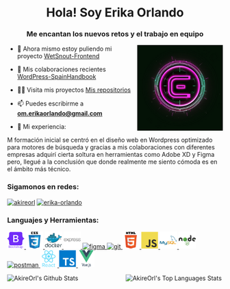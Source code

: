 <h1 align="center">Hola! Soy Erika Orlando</h1>
<h3 align="center">Me encantan los nuevos retos y el trabajo en equipo</h3>


<img align="right" alt="erika-logo" src="./erikaLogo.png" width="200" height="200" />

- 🔭 Ahora mismo estoy puliendo mi proyecto [WetSnout-Frontend](https://github.com/AkireOrl/WetSnoutFrontEnd)

- 👯 Mis colaboraciones recientes [WordPress-SpainHandbook](https://github.com/WordPress/spain-handbook)

- 👨‍💻 Visita mis proyectos [Mis repositorios](https://github.com/AkireOrl?tab=repositories)

- 📫 Puedes escribirme a  **om.erikaorlando@gmail.com**

- 📄 Mi experiencia:

M formación inicial se centró en el diseño web en Wordpress optimizado para motores de búsqueda y gracias a mis colaboraciones con diferentes empresas adquirí cierta soltura en herramientas como Adobe XD y Figma pero, llegué a la conclusión que donde realmente me siento cómoda es en el ámbito más técnico.

<h3 align="left">Sigamonos en redes:</h3>
<p align="left">
<a href="https://twitter.com/akireorl" target="blank"><img align="center" src="https://raw.githubusercontent.com/rahuldkjain/github-profile-readme-generator/master/src/images/icons/Social/twitter.svg" alt="akireorl" height="30" width="40" /></a>
<a href="https://linkedin.com/in/erika-orlando" target="blank"><img align="center" src="https://raw.githubusercontent.com/rahuldkjain/github-profile-readme-generator/master/src/images/icons/Social/linked-in-alt.svg" alt="erika-orlando" height="30" width="40" /></a>
</p>

<h3 align="left">Languajes y Herramientas:</h3>
<p align="left"> <a href="https://getbootstrap.com" target="_blank" rel="noreferrer"> <img src="https://raw.githubusercontent.com/devicons/devicon/master/icons/bootstrap/bootstrap-plain-wordmark.svg" alt="bootstrap" width="40" height="40"/> </a> <a href="https://www.w3schools.com/css/" target="_blank" rel="noreferrer"> <img src="https://raw.githubusercontent.com/devicons/devicon/master/icons/css3/css3-original-wordmark.svg" alt="css3" width="40" height="40"/> </a> <a href="https://www.docker.com/" target="_blank" rel="noreferrer"> <img src="https://raw.githubusercontent.com/devicons/devicon/master/icons/docker/docker-original-wordmark.svg" alt="docker" width="40" height="40"/> </a> <a href="https://expressjs.com" target="_blank" rel="noreferrer"> <img src="https://raw.githubusercontent.com/devicons/devicon/master/icons/express/express-original-wordmark.svg" alt="express" width="40" height="40"/> </a> <a href="https://www.figma.com/" target="_blank" rel="noreferrer"> <img src="https://www.vectorlogo.zone/logos/figma/figma-icon.svg" alt="figma" width="40" height="40"/> </a> <a href="https://git-scm.com/" target="_blank" rel="noreferrer"> <img src="https://www.vectorlogo.zone/logos/git-scm/git-scm-icon.svg" alt="git" width="40" height="40"/> </a> <a href="https://www.w3.org/html/" target="_blank" rel="noreferrer"> <img src="https://raw.githubusercontent.com/devicons/devicon/master/icons/html5/html5-original-wordmark.svg" alt="html5" width="40" height="40"/> </a> <a href="https://developer.mozilla.org/en-US/docs/Web/JavaScript" target="_blank" rel="noreferrer"> <img src="https://raw.githubusercontent.com/devicons/devicon/master/icons/javascript/javascript-original.svg" alt="javascript" width="40" height="40"/> </a> <a href="https://www.mysql.com/" target="_blank" rel="noreferrer"> <img src="https://raw.githubusercontent.com/devicons/devicon/master/icons/mysql/mysql-original-wordmark.svg" alt="mysql" width="40" height="40"/> </a> <a href="https://nodejs.org" target="_blank" rel="noreferrer"> <img src="https://raw.githubusercontent.com/devicons/devicon/master/icons/nodejs/nodejs-original-wordmark.svg" alt="nodejs" width="40" height="40"/> </a> <a href="https://postman.com" target="_blank" rel="noreferrer"> <img src="https://www.vectorlogo.zone/logos/getpostman/getpostman-icon.svg" alt="postman" width="40" height="40"/> </a> <a href="https://reactjs.org/" target="_blank" rel="noreferrer"> <img src="https://raw.githubusercontent.com/devicons/devicon/master/icons/react/react-original-wordmark.svg" alt="react" width="40" height="40"/> </a>  <a href="https://www.typescriptlang.org/" target="_blank" rel="noreferrer"> <img src="https://raw.githubusercontent.com/devicons/devicon/master/icons/typescript/typescript-original.svg" alt="typescript" width="40" height="40"/> </a> <a href="https://vuejs.org/" target="_blank" rel="noreferrer"> <img src="https://raw.githubusercontent.com/devicons/devicon/master/icons/vuejs/vuejs-original-wordmark.svg" alt="vuejs" width="40" height="40"/> </a> </p>



<p>
  <img alt="AkireOrl's Github Stats" src="https://github-readme-stats.vercel.app/api?username=akireorl&show_icons=true&hide_border=true&theme=synthwave" width="52%"/>
<img align="right" alt="AkireOrl's Top Languages Stats" src="https://github-readme-stats.vercel.app/api/top-langs/?username=akireorl&hide_border=true&layout=compact&theme=synthwave" width="45%"/>
</p>